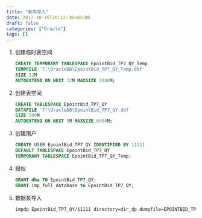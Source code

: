 ```yaml
---
title: "新库导入"
date: 2017-10-16T20:12:38+08:00
draft: false
categories: ["Oracle"]
tags: []
---
```


1. 创建临时表空间

    ``` sql
    CREATE TEMPORARY TABLESPACE EpointBid_TP7_QY_Temp
    TEMPFILE 'F:\OracleDB\EpointBid_TP7_QY_Temp.dbf'
    SIZE 32M
    AUTOEXTEND ON NEXT 32M MAXSIZE 2048M;
    ```
<!--more-->

2. 创建表空间

    ``` sql
    CREATE TABLESPACE EpointBid_TP7_QY
    DATAFILE 'F:\OracleDB\EpointBid_TP7_QY.dbf'
    SIZE 500M
    AUTOEXTEND ON NEXT 5M MAXSIZE 6000M;
    ```

3. 创建用户

    ``` sql
    CREATE USER EpointBid_TP7_QY IDENTIFIED BY 11111
    DEFAULT TABLESPACE EpointBid_TP7_QY
    TEMPORARY TABLESPACE EpointBid_TP7_QY_Temp;
    ```

4. 授权

    ``` sql
    GRANT dba TO EpointBid_TP7_QY;
    GRANT imp_full_database to EpointBid_TP7_QY;
    ```

5. 数据泵导入

    ``` sh
    impdp EpointBid_TP7_QY/11111 directory=dir_dp dumpfile=EPOINTBID_TP7_EMPTY20170906.DMP remap_schema=EPOINTBID_TP7_Empty:EPOINTBID_TP7_QY remap_tablespace=EPOINTBID_TP7_Empty:EPOINTBID_TP7_QY version=11.1.0.6.0 
    ```